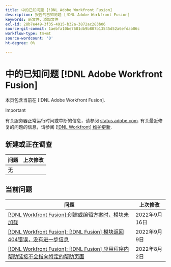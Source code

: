 ```yaml
---
title: 中的已知问题 [!DNL Adobe Workfront Fusion]
description: 报告的已知问题 [!DNL Adobe Workfront Fusion]
keywords: 新文件，添加文件
exl-id: 28b7e449-3f35-4915-b32a-3872ac283b06
source-git-commit: 1aebfa10be7601db9b807b13545d52a6efdab06c
workflow-type: tm+mt
source-wordcount: '0'
ht-degree: 0%

---
```


# 中的已知问题 [!DNL Adobe Workfront Fusion]

本页包含当前在 [!DNL Adobe Workfront Fusion].

>[!IMPORTANT]
>
>有关服务器正常运行时间或中断的信息，请参阅 [status.adobe.com](https://status.adobe.com). 有关最近修复的问题的信息，请参阅 [[!DNL Workfront] 维护更新](../maintenance/current-updates.md).

## 新建或正在调查

| **问题** | **上次修改** |
|-----------------------------------------------------------------------------------|-------------------|
| 无 |  |

## 当前问题

| **问题** | **上次修改** |
|-----------------------------------------------------------------------------------|-------------------|
| [[!DNL Workfront Fusion]:创建或编辑方案时，模块未加载](known-issues-workfront-fusion/fusion-module-does-not-load.md) | 2022年9月16日 |
| [[!DNL Workfront Fusion]: [!DNL Fusion] 模块返回404错误，没有进一步信息](known-issues-workfront-fusion/fusion-404-error-no-description.md) | 2022年9月9日 |
| [[!DNL Workfront Fusion]: [!DNL Fusion] 应用程序内帮助链接不会指向特定的帮助页面](known-issues-workfront-fusion/help-links-in-modules-not-working.md) | 2022年8月2日 |
